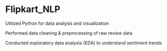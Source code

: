 # Flipkart_NLP
Utilized Python for data analysis and visualization

Performed data cleaning & preprocessing of raw review data

Conducted exploratory data analysis (EDA) to understand sentiment trends
